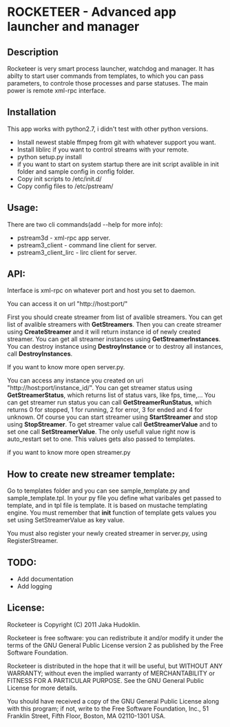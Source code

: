 ROCKETEER - Advanced app launcher and manager
=============================================

Description
-----------
Rocketeer is very smart process launcher, watchdog and manager. It has abilty to start user commands from templates, to which you can pass parameters, to controle those processes and parse statuses. The main power is remote xml-rpc interface.

Installation
-----------
This app works with python2.7, i didn't test with other python versions.

- Install newest stable ffmpeg from git with whatever support you want.
- Install liblirc if you want to control streams with your remote.
- python setup.py install
- if you want to start on system startup there are init script avalible in init
  folder and sample config in config folder.
- Copy init scripts to /etc/init.d/
- Copy config files to /etc/pstream/

Usage:
------
There are two cli commands(add --help for more info):

- pstream3d - xml-rpc app server.
- pstream3_client - command line client for server.
- pstream3_client_lirc - lirc client for server.

API:
----
Interface is xml-rpc on whatever port and host you set to daemon.

You can access it on url "http://host:port/"

First you should create streamer from list of avalible streamers. You can get list of avalible streamers with **GetStreamers**. 
Then you can create streamer using **CreateStreamer** and it will return instance id of newly created streamer. 
You can get all streamer instances using **GetStreamerInstances**. 
You can destroy instance using **DestroyInstance** or to destroy all instances, call **DestroyInstances**.

If you want to know more open server.py.

You can access any instance you created on uri "http://host:port/instance_id/".
You can get streamer status using **GetStreamerStatus**, which returns list of status vars, like fps, time,... 
You can get streamer run status you can call **GetStreamerRunStatus**, which returns 0 for stopped, 1 for running, 2 for error, 3 for ended and 4 for unknown. 
Of course you can start streamer using **StartStreamer** and stop using **StopStreamer**. 
To get streamer value call **GetStreamerValue** and to set one call **SetStreamerValue**. 
The only usefull value right now is auto_restart set to one. 
This values gets also passed to templates.

if you want to know more open streamer.py

How to create new streamer template:
------------------------------------
Go to templates folder and you can see sample_template.py and sample_template.tpl. In your py file you define what varibales get passed to template, and in tpl file is template. It is based on mustache templating engine. You must remember that __init__ function of template gets values you set using SetStreamerValue as key value.

You must also register your newly created streamer in server.py, using RegisterStreamer.

TODO:
-----
- Add documentation
- Add logging

License:
--------
Rocketeer is Copyright (C) 2011 Jaka Hudoklin.

Rocketeer is free software: you can redistribute it and/or modify it under the terms of the GNU General Public License version 2 as published by the Free Software Foundation.

Rocketeer is distributed in the hope that it will be useful, but WITHOUT ANY WARRANTY; without even the implied warranty of MERCHANTABILITY or FITNESS FOR A PARTICULAR PURPOSE. See the GNU General Public License for more details.

You should have received a copy of the GNU General Public License along with this program; if not, write to the Free Software Foundation, Inc., 51 Franklin Street, Fifth Floor, Boston, MA 02110-1301 USA.
